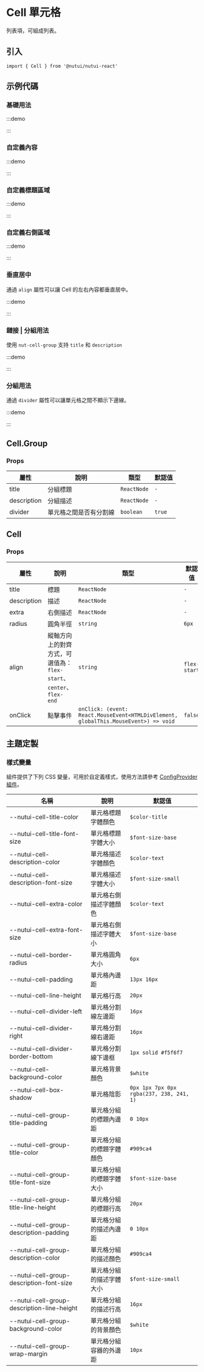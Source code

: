 # Cell 單元格



列表項，可組成列表。

## 引入

```tsx
import { Cell } from '@nutui/nutui-react'
```

## 示例代碼

### 基礎用法

:::demo

<CodeBlock src='h5/demo1.tsx'></CodeBlock>

:::

### 自定義內容

:::demo

<CodeBlock src='h5/demo2.tsx'></CodeBlock>

:::

### 自定義標題區域

:::demo

<CodeBlock src='h5/demo3.tsx'></CodeBlock>

:::

### 自定義右側區域

:::demo

<CodeBlock src='h5/demo4.tsx'></CodeBlock>

:::

### 垂直居中

通過 `align` 屬性可以讓 Cell 的左右內容都垂直居中。

:::demo

<CodeBlock src='h5/demo5.tsx'></CodeBlock>

:::

### 鏈接 | 分組用法

使用 `nut-cell-group` 支持 `title` 和 `description`

:::demo

<CodeBlock src='h5/demo6.tsx'></CodeBlock>

:::

### 分組用法

通過 `divider` 屬性可以讓單元格之間不顯示下邊線。

:::demo

<CodeBlock src='h5/demo7.tsx'></CodeBlock>

:::

## Cell.Group

### Props

| 屬性 | 說明 | 類型 | 默認值 |
| --- | --- | --- | --- |
| title | 分組標題 | `ReactNode` | `-` |
| description | 分組描述 | `ReactNode` | `-` |
| divider | 單元格之間是否有分割線 | `boolean` | `true` |

## Cell

### Props

| 屬性 | 說明 | 類型 | 默認值 |
| --- | --- | --- | --- |
| title | 標題 | `ReactNode` | `-` |
| description | 描述 | `ReactNode` | `-` |
| extra | 右側描述 | `ReactNode` | `-` |
| radius | 圓角半徑 | `string` | `6px` |
| align | 縱軸方向上的對齊方式，可選值為：`flex-start`、`center`、`flex-end` | `string` | `flex-start` |
| onClick | 點擊事件 | `onClick: (event: React.MouseEvent<HTMLDivElement, globalThis.MouseEvent>) => void` | `false` |

## 主題定製

### 樣式變量

組件提供了下列 CSS 變量，可用於自定義樣式，使用方法請參考 [ConfigProvider 組件](#/zh-CN/component/configprovider)。

| 名稱 | 說明 | 默認值 |
| --- | --- | --- |
| \--nutui-cell-title-color | 單元格標題字體顏色 | `$color-title` |
| \--nutui-cell-title-font-size | 單元格標題字體大小 | `$font-size-base` |
| \--nutui-cell-description-color | 單元格描述字體顏色 | `$color-text` |
| \--nutui-cell-description-font-size | 單元格描述字體大小 | `$font-size-small` |
| \--nutui-cell-extra-color | 單元格右側描述字體顏色 | `$color-text` |
| \--nutui-cell-extra-font-size | 單元格右側描述字體大小 | `$font-size-base` |
| \--nutui-cell-border-radius | 單元格圓角大小 | `6px` |
| \--nutui-cell-padding | 單元格內邊距 | `13px 16px` |
| \--nutui-cell-line-height | 單元格行高 | `20px` |
| \--nutui-cell-divider-left | 單元格分割線左邊距 | `16px` |
| \--nutui-cell-divider-right | 單元格分割線右邊距 | `16px` |
| \--nutui-cell-divider-border-bottom | 單元格分割線下邊框 | `1px solid #f5f6f7` |
| \--nutui-cell-background-color | 單元格背景顏色 | `$white` |
| \--nutui-cell-box-shadow | 單元格陰影 | `0px 1px 7px 0px rgba(237, 238, 241, 1)` |
| \--nutui-cell-group-title-padding | 單元格分組的標題內邊距 | `0 10px` |
| \--nutui-cell-group-title-color | 單元格分組的標題字體顏色 | `#909ca4` |
| \--nutui-cell-group-title-font-size | 單元格分組的標題字體大小 | `$font-size-base` |
| \--nutui-cell-group-title-line-height | 單元格分組的標題行高 | `20px` |
| \--nutui-cell-group-description-padding | 單元格分組的描述內邊距 | `0 10px` |
| \--nutui-cell-group-description-color | 單元格分組的描述顏色 | `#909ca4` |
| \--nutui-cell-group-description-font-size | 單元格分組的描述字體大小 | `$font-size-small` |
| \--nutui-cell-group-description-line-height | 單元格分組的描述行高 | `16px` |
| \--nutui-cell-group-background-color | 單元格分組的背景顏色 | `$white` |
| \--nutui-cell-group-wrap-margin | 單元格分組容器的外邊距 | `10px` |